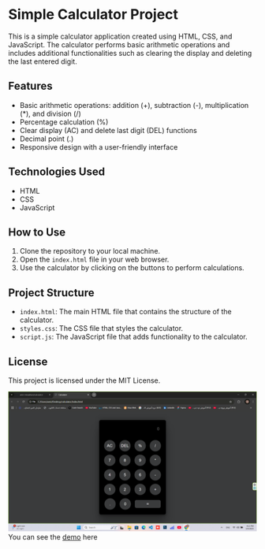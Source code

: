 # Simple Calculator Project

This is a simple calculator application created using HTML, CSS, and JavaScript. The calculator performs basic arithmetic operations and includes additional functionalities such as clearing the display and deleting the last entered digit.

## Features

- Basic arithmetic operations: addition (+), subtraction (-), multiplication (\*), and division (/)
- Percentage calculation (%)
- Clear display (AC) and delete last digit (DEL) functions
- Decimal point (.)
- Responsive design with a user-friendly interface

## Technologies Used

- HTML
- CSS
- JavaScript

## How to Use

1. Clone the repository to your local machine.
2. Open the `index.html` file in your web browser.
3. Use the calculator by clicking on the buttons to perform calculations.

## Project Structure

- `index.html`: The main HTML file that contains the structure of the calculator.
- `styles.css`: The CSS file that styles the calculator.
- `script.js`: The JavaScript file that adds functionality to the calculator.

## License

This project is licensed under the MIT License.

<img src="./asset/Screenshot (1).png" alt="">
You can see the <a href="https://amir-mirzakhani.github.io/calculator/">demo</a> here
